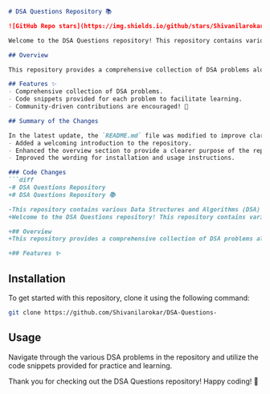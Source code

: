 ```markdown
# DSA Questions Repository 📚

![GitHub Repo stars](https://img.shields.io/github/stars/Shivanilarokar/DSA-Questions-) ![GitHub forks](https://img.shields.io/github/forks/Shivanilarokar/DSA-Questions-) ![GitHub license](https://img.shields.io/github/license/Shivanilarokar/DSA-Questions-)

Welcome to the DSA Questions repository! This repository contains various Data Structures and Algorithms (DSA) problems designed to enhance your coding skills and understanding of core concepts. Whether you are preparing for interviews or looking to improve your programming abilities, this repository is a great resource!

## Overview

This repository provides a comprehensive collection of DSA problems along with code snippets to help you practice and enhance your understanding.

## Features ✨
- Comprehensive collection of DSA problems.
- Code snippets provided for each problem to facilitate learning.
- Community-driven contributions are encouraged! 🤝

## Summary of the Changes

In the latest update, the `README.md` file was modified to improve clarity and structure. Key changes include:
- Added a welcoming introduction to the repository.
- Enhanced the overview section to provide a clearer purpose of the repository.
- Improved the wording for installation and usage instructions.

### Code Changes
```diff
-# DSA Questions Repository
+# DSA Questions Repository 📚

-This repository contains various Data Structures and Algorithms (DSA) problems designed to enhance your coding skills and understanding of core concepts. Whether you are preparing for interviews or looking to improve your programming abilities, this repository is a great resource!
+Welcome to the DSA Questions repository! This repository contains various Data Structures and Algorithms (DSA) problems designed to enhance your coding skills and understanding of core concepts. Whether you are preparing for interviews or looking to improve your programming abilities, this repository is a great resource!

+## Overview
+This repository provides a comprehensive collection of DSA problems along with code snippets to help you practice and enhance your understanding.

+## Features ✨
```

## Installation

To get started with this repository, clone it using the following command:

```bash
git clone https://github.com/Shivanilarokar/DSA-Questions-
```

## Usage

Navigate through the various DSA problems in the repository and utilize the code snippets provided for practice and learning.

Thank you for checking out the DSA Questions repository! Happy coding! 🎉
```